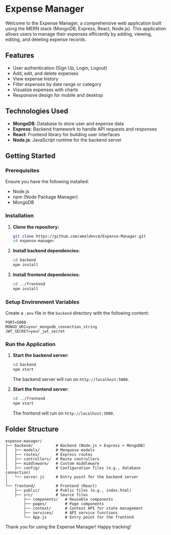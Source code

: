 # Expense Manager

Welcome to the Expense Manager, a comprehensive web application built using the MERN stack (MongoDB, Express, React, Node.js). This application allows users to manage their expenses efficiently by adding, viewing, editing, and deleting expense records.

## Features

- User authentication (Sign Up, Login, Logout)
- Add, edit, and delete expenses
- View expense history
- Filter expenses by date range or category
- Visualize expenses with charts
- Responsive design for mobile and desktop

## Technologies Used

- **MongoDB**: Database to store user and expense data
- **Express**: Backend framework to handle API requests and responses
- **React**: Frontend library for building user interfaces
- **Node.js**: JavaScript runtime for the backend server

## Getting Started

### Prerequisites

Ensure you have the following installed:

- Node.js
- npm (Node Package Manager)
- MongoDB

### Installation

1. **Clone the repository:**

    ```bash
    git clone https://github.com/amaldevcm/Expense-Manager.git
    cd expense-manager
    ```

2. **Install backend dependencies:**

    ```bash
    cd backend
    npm install
    ```

3. **Install frontend dependencies:**

    ```bash
    cd ../frontend
    npm install
    ```

### Setup Environment Variables

Create a `.env` file in the `backend` directory with the following content:

```env
PORT=5000
MONGO_URI=your_mongodb_connection_string
JWT_SECRET=your_jwt_secret
```

### Run the Application

1. **Start the backend server:**

    ```bash
    cd backend
    npm start
    ```

    The backend server will run on `http://localhost:5000`.

2. **Start the frontend server:**

    ```bash
    cd ../frontend
    npm start
    ```

    The frontend will run on `http://localhost:3000`.

## Folder Structure

```
expense-manager/
├── backend/          # Backend (Node.js + Express + MongoDB)
│   ├── models/       # Mongoose models
│   ├── routes/       # Express routes
│   ├── controllers/  # Route controllers
│   ├── middleware/   # Custom middleware
│   ├── config/       # Configuration files (e.g., database connection)
│   └── server.js     # Entry point for the backend server
│
└── frontend/         # Frontend (React)
    ├── public/       # Public files (e.g., index.html)
    ├── src/          # Source files
        ├── components/   # Reusable components
        ├── pages/        # Page components
        ├── context/      # Context API for state management
        ├── services/     # API service functions
        └── App.js        # Entry point for the frontend
```

Thank you for using the Expense Manager! Happy tracking!
